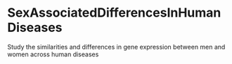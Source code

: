 # SexAssociatedDifferencesInHumanDiseases
Study the similarities and differences in gene expression between men and women across human diseases
